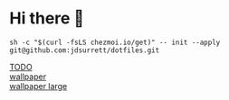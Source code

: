 # Hi there 👋

```shell
sh -c "$(curl -fsLS chezmoi.io/get)" -- init --apply git@github.com:jdsurrett/dotfiles.git
```
[TODO](TODO.md) <br />
[wallpaper](https://www.reddit.com/r/wallpaper/comments/uzdtqi/futurist_city_3840x2160) <br />
[wallpaper large](https://i.redd.it/ug7hy525o4291.jpg)
